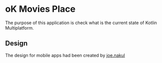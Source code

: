 # oK Movies Place

The purpose of this application is check what is the current state of Kotlin Multiplatform.

## Design

The design for mobile apps had been created by [joe.nakul](https://dribbble.com/shots/15473335-Movie-Streaming-App)
